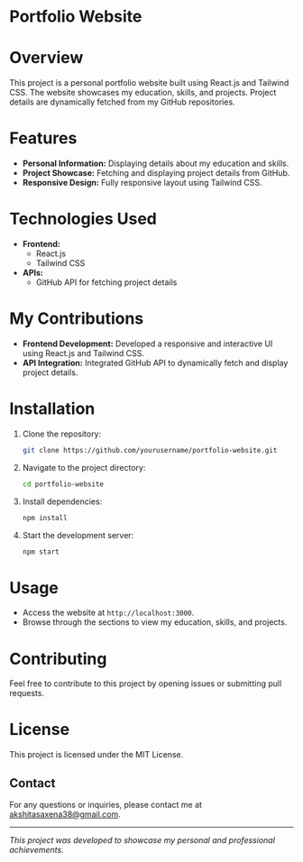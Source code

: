 # Portfolio Website

# Overview
This project is a personal portfolio website built using React.js and Tailwind CSS. The website showcases my education, skills, and projects. Project details are dynamically fetched from my GitHub repositories.

# Features
- **Personal Information:** Displaying details about my education and skills.
- **Project Showcase:** Fetching and displaying project details from GitHub.
- **Responsive Design:** Fully responsive layout using Tailwind CSS.

# Technologies Used
- **Frontend:**
  - React.js
  - Tailwind CSS
- **APIs:**
  - GitHub API for fetching project details

# My Contributions
- **Frontend Development:** Developed a responsive and interactive UI using React.js and Tailwind CSS.
- **API Integration:** Integrated GitHub API to dynamically fetch and display project details.

# Installation
1. Clone the repository:
    ```sh
    git clone https://github.com/yourusername/portfolio-website.git
    ```
2. Navigate to the project directory:
    ```sh
    cd portfolio-website
    ```
3. Install dependencies:
    ```sh
    npm install
    ```
4. Start the development server:
    ```sh
    npm start
    ```

# Usage
- Access the website at `http://localhost:3000`.
- Browse through the sections to view my education, skills, and projects.

# Contributing
Feel free to contribute to this project by opening issues or submitting pull requests.

# License
This project is licensed under the MIT License.

## Contact
For any questions or inquiries, please contact me at akshitasaxena38@gmail.com.

---

*This project was developed to showcase my personal and professional achievements.*
